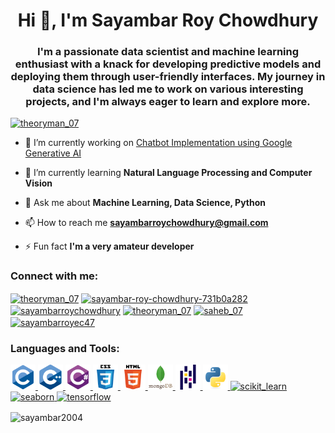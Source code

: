 <h1 align="center">Hi 👋, I'm Sayambar Roy Chowdhury</h1>
<h3 align="center">I'm a passionate data scientist and machine learning enthusiast with a knack for developing predictive models and deploying them through user-friendly interfaces. My journey in data science has led me to work on various interesting projects, and I'm always eager to learn and explore more.</h3>

<p align="left"> <a href="https://twitter.com/theoryman_07" target="blank"><img src="https://img.shields.io/twitter/follow/theoryman_07?logo=twitter&style=for-the-badge" alt="theoryman_07" /></a> </p>

- 🔭 I’m currently working on [Chatbot Implementation using Google Generative AI](https://github.com/Sayambar2004/test)

- 🌱 I’m currently learning **Natural Language Processing and Computer Vision**

- 💬 Ask me about **Machine Learning, Data Science, Python**

- 📫 How to reach me **sayambarroychowdhury@gmail.com**

- ⚡ Fun fact **I'm a very amateur developer**

<h3 align="left">Connect with me:</h3>
<p align="left">
<a href="https://twitter.com/theoryman_07" target="blank"><img align="center" src="https://raw.githubusercontent.com/rahuldkjain/github-profile-readme-generator/master/src/images/icons/Social/twitter.svg" alt="theoryman_07" height="30" width="40" /></a>
<a href="https://linkedin.com/in/sayambar-roy-chowdhury-731b0a282" target="blank"><img align="center" src="https://raw.githubusercontent.com/rahuldkjain/github-profile-readme-generator/master/src/images/icons/Social/linked-in-alt.svg" alt="sayambar-roy-chowdhury-731b0a282" height="30" width="40" /></a>
<a href="https://kaggle.com/sayambarroychowdhury" target="blank"><img align="center" src="https://raw.githubusercontent.com/rahuldkjain/github-profile-readme-generator/master/src/images/icons/Social/kaggle.svg" alt="sayambarroychowdhury" height="30" width="40" /></a>
<a href="https://instagram.com/theoryman_07" target="blank"><img align="center" src="https://raw.githubusercontent.com/rahuldkjain/github-profile-readme-generator/master/src/images/icons/Social/instagram.svg" alt="theoryman_07" height="30" width="40" /></a>
<a href="https://www.leetcode.com/saheb_07" target="blank"><img align="center" src="https://raw.githubusercontent.com/rahuldkjain/github-profile-readme-generator/master/src/images/icons/Social/leet-code.svg" alt="saheb_07" height="30" width="40" /></a>
<a href="https://auth.geeksforgeeks.org/user/sayambarroyec47" target="blank"><img align="center" src="https://raw.githubusercontent.com/rahuldkjain/github-profile-readme-generator/master/src/images/icons/Social/geeks-for-geeks.svg" alt="sayambarroyec47" height="30" width="40" /></a>
</p>

<h3 align="left">Languages and Tools:</h3>
<p align="left"> <a href="https://www.cprogramming.com/" target="_blank" rel="noreferrer"> <img src="https://raw.githubusercontent.com/devicons/devicon/master/icons/c/c-original.svg" alt="c" width="40" height="40"/> </a> <a href="https://www.w3schools.com/cpp/" target="_blank" rel="noreferrer"> <img src="https://raw.githubusercontent.com/devicons/devicon/master/icons/cplusplus/cplusplus-original.svg" alt="cplusplus" width="40" height="40"/> </a> <a href="https://www.w3schools.com/cs/" target="_blank" rel="noreferrer"> <img src="https://raw.githubusercontent.com/devicons/devicon/master/icons/csharp/csharp-original.svg" alt="csharp" width="40" height="40"/> </a> <a href="https://www.w3schools.com/css/" target="_blank" rel="noreferrer"> <img src="https://raw.githubusercontent.com/devicons/devicon/master/icons/css3/css3-original-wordmark.svg" alt="css3" width="40" height="40"/> </a> <a href="https://www.w3.org/html/" target="_blank" rel="noreferrer"> <img src="https://raw.githubusercontent.com/devicons/devicon/master/icons/html5/html5-original-wordmark.svg" alt="html5" width="40" height="40"/> </a> <a href="https://www.mongodb.com/" target="_blank" rel="noreferrer"> <img src="https://raw.githubusercontent.com/devicons/devicon/master/icons/mongodb/mongodb-original-wordmark.svg" alt="mongodb" width="40" height="40"/> </a> <a href="https://pandas.pydata.org/" target="_blank" rel="noreferrer"> <img src="https://raw.githubusercontent.com/devicons/devicon/2ae2a900d2f041da66e950e4d48052658d850630/icons/pandas/pandas-original.svg" alt="pandas" width="40" height="40"/> </a> <a href="https://www.python.org" target="_blank" rel="noreferrer"> <img src="https://raw.githubusercontent.com/devicons/devicon/master/icons/python/python-original.svg" alt="python" width="40" height="40"/> </a> <a href="https://scikit-learn.org/" target="_blank" rel="noreferrer"> <img src="https://upload.wikimedia.org/wikipedia/commons/0/05/Scikit_learn_logo_small.svg" alt="scikit_learn" width="40" height="40"/> </a> <a href="https://seaborn.pydata.org/" target="_blank" rel="noreferrer"> <img src="https://seaborn.pydata.org/_images/logo-mark-lightbg.svg" alt="seaborn" width="40" height="40"/> </a> <a href="https://www.tensorflow.org" target="_blank" rel="noreferrer"> <img src="https://www.vectorlogo.zone/logos/tensorflow/tensorflow-icon.svg" alt="tensorflow" width="40" height="40"/> </a> </p>

<p><img align="center" src="https://github-readme-stats.vercel.app/api/top-langs?username=sayambar2004&show_icons=true&locale=en&layout=compact" alt="sayambar2004" /></p>
